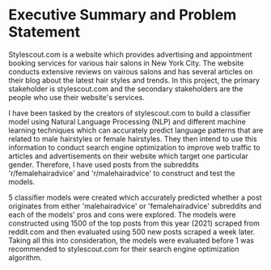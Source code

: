 # Executive Summary and Problem Statement

Stylescout.com is a website which provides advertising and appointment booking services for various hair salons in New York City. The website conducts extensive reviews on vairous salons and has several articles on their blog about the latest hair styles and trends. In this project, the primary stakeholder is stylescout.com and the secondary stakeholders are the people who use their website's services.

I have been tasked by the creators of stylescout.com to build a classifier model using Natural Language Processing (NLP) and different machine learning techniques which can accurately predict language patterns that are related to male hairstyles or female hairstyles. They then intend to use this information to conduct search engine optimization to improve web traffic to articles and advertisements on their website which target one particular gender. Therefore, I have used posts from the subreddits 'r/femalehairadvice' and 'r/malehairadvice' to construct and test the models.

5 classifier models were created which accurately predicted whether a post originates from either 'malehairadvice' or 'femalehairadvice' subreddits and each of the models' pros and cons were explored. The models were constructed using 1500 of the top posts from this year (2021) scraped from reddit.com and then evaluated using 500 new posts scraped a week later. Taking all this into consideration, the models were evaluated before 1 was recommended to stylescout.com for their search engine optimization algorithm.

